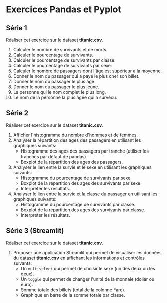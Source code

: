 # Exercices Pandas et Pyplot

## Série 1

Réaliser cet exercice sur le dataset **titanic.csv**.

1. Calculer le nombre de survivants et de morts.
1. Calculer le pourcentage de survivants.
1. Calculer le pourcentage de survivants par classe.
1. Calculer le pourcentage de survivants par sexe.
1. Calculer le nombre de passagers dont l'âge est supérieur à la moyenne.
1. Donner le nom du passager qui a payé le plus cher son billet.
1. Donner le nom du passager le plus âgé.
1. Donner le nom du passager le plus jeune.
1. La personne qui le nom complet le plus long.
1. Le nom de la personne la plus âgée qui a survécu.

## Série 2

Réaliser cet exercice sur le dataset **titanic.csv**.

1. Afficher l'histogramme du nombre d'hommes et de femmes.
1. Analyser la répartition des ages des passagers en utilisant les graphiques suivants:
    - Histogramme des ages des passagers par tranche (utiliser les tranches par défaut de pandas).
    - Boxplot de la répartition des ages des passagers.
1. Analyser le lien entre la survie et le sexe en utilisant les graphiques suivants:
    - Histogramme du pourcentage de survivants par sexe.
    - Boxplot de la répartition des ages des survivants par sexe.
    - Interpréter les résultats.
1. Analyser le lien entre la survie et la classe du passager en utilisant les graphiques suivants:
    - Histogramme du pourcentage de survivants par classe.
    - Boxplot de la répartition des ages des survivants par classe.
    - Interpréter les résultats.

## Série 3 (Streamlit)

Réaliser cet exercice sur le dataset **titanic.csv**.

1. Proposer une application Streamlit qui permet de visualiser les données du dataset **titanic.csv** en affichant les informations et contrôles suivants:
    - Un `multiselect` qui permet de choisir le sexe (un des deux ou les deux).
    - Un `toggle` qui permet de changer l'unité de la monnaie (dollar ou euro).
    - Somme totale des billets (total de la colonne Fare).
    - Graphique en barre de la somme totale par classe.
